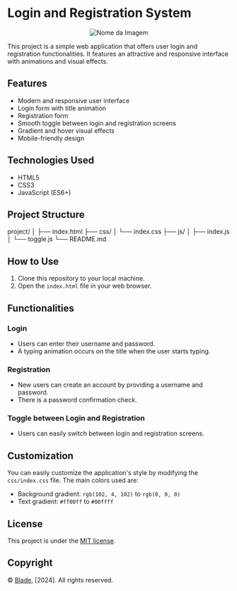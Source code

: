 # Login and Registration System

<p align="center">
  <img src="https://i.imgur.com/ZUVQ0Pp.png" alt="Nome da Imagem">
</p>

This project is a simple web application that offers user login and registration functionalities. It features an attractive and responsive interface with animations and visual effects.

## Features

- Modern and responsive user interface
- Login form with title animation
- Registration form
- Smooth toggle between login and registration screens
- Gradient and hover visual effects
- Mobile-friendly design

## Technologies Used

- HTML5
- CSS3
- JavaScript (ES6+)

## Project Structure

project/
│
├── index.html
├── css/
│ └── index.css
├── js/
│ ├── index.js
│ └── toggle.js
└── README.md

## How to Use

1. Clone this repository to your local machine.
2. Open the `index.html` file in your web browser.

## Functionalities

### Login
- Users can enter their username and password.
- A typing animation occurs on the title when the user starts typing.

### Registration
- New users can create an account by providing a username and password.
- There is a password confirmation check.

### Toggle between Login and Registration
- Users can easily switch between login and registration screens.

## Customization

You can easily customize the application's style by modifying the `css/index.css` file. The main colors used are:

- Background gradient: `rgb(102, 4, 102)` to `rgb(0, 0, 0)`
- Text gradient: `#ff00ff` to `#00ffff`

## License

This project is under the [MIT license](https://opensource.org/licenses/MIT).

## Copyright

© [Blade](https://github.com/IIBladeII), [2024]. All rights reserved.
